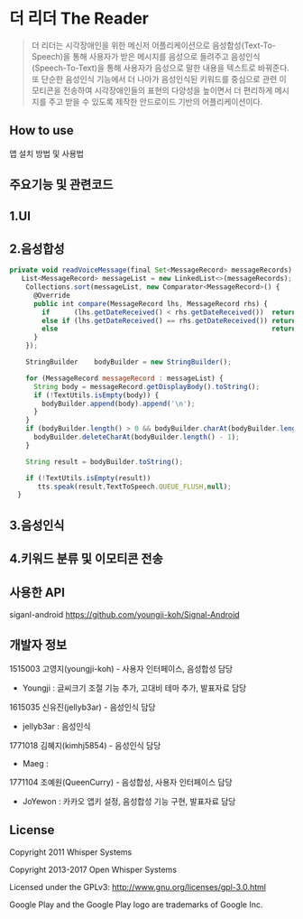 # 더 리더 The Reader
 > 더 리더는 시각장애인을 위한 메신저 어플리케이션으로 음성합성(Text-To-Speech)을 통해 사용자가 받은 메시지를 음성으로 들려주고 
 음성인식(Speech-To-Text)을 통해 사용자가 음성으로 말한 내용을 텍스트로 바꿔준다.또 단순한 음성인식 기능에서 더 나아가 음성인식된 키워드를 중심으로
 관련 이모티콘을 전송하여 시각장애인들의 표현의 다양성을 높이면서 더 편리하게 메시지를 주고 받을 수 있도록 제작한 안드로이드 기반의 어플리케이션이다.

## How to use
앱 설치 방법 및 사용법

## 주요기능 및 관련코드

1.UI
--

2.음성합성
--
```javascript
private void readVoiceMessage(final Set<MessageRecord> messageRecords) {
   List<MessageRecord> messageList = new LinkedList<>(messageRecords);
    Collections.sort(messageList, new Comparator<MessageRecord>() {
      @Override
      public int compare(MessageRecord lhs, MessageRecord rhs) {
        if      (lhs.getDateReceived() < rhs.getDateReceived())  return -1;
        else if (lhs.getDateReceived() == rhs.getDateReceived()) return 0;
        else                                                     return 1;
      }
    });

    StringBuilder    bodyBuilder = new StringBuilder();

    for (MessageRecord messageRecord : messageList) {
      String body = messageRecord.getDisplayBody().toString();
      if (!TextUtils.isEmpty(body)) {
        bodyBuilder.append(body).append('\n');
      }
    }
    if (bodyBuilder.length() > 0 && bodyBuilder.charAt(bodyBuilder.length() - 1) == '\n') {
      bodyBuilder.deleteCharAt(bodyBuilder.length() - 1);
    }

    String result = bodyBuilder.toString();

    if (!TextUtils.isEmpty(result))
       tts.speak(result,TextToSpeech.QUEUE_FLUSH,null);
  }
 ```
  
3.음성인식
--

4.키워드 분류 및 이모티콘 전송
--


## 사용한 API
siganl-android https://github.com/youngji-koh/Signal-Android

## 개발자 정보
1515003 고영지(youngji-koh) - 사용자 인터페이스, 음성합성 담당
- Youngji : 글씨크기 조절 기능 추가, 고대비 테마 추가, 발표자료 담당

1615035 신유진(jellyb3ar) - 음성인식 담당
- jellyb3ar : 음성인식

1771018 김혜지(kimhj5854) - 음성인식 담당
- Maeg :

1771104 조예원(QueenCurry) - 음성합성, 사용자 인터페이스 담당
- JoYewon : 카카오 앱키 설정, 음성합성 기능 구현, 발표자료 담당

## License

Copyright 2011 Whisper Systems

Copyright 2013-2017 Open Whisper Systems

Licensed under the GPLv3: http://www.gnu.org/licenses/gpl-3.0.html

Google Play and the Google Play logo are trademarks of Google Inc.

